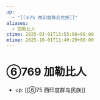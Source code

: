 ```yaml
---
up:
  - "[[⑥75 西印度群岛民族]]"
aliases:
  - 加勒比人
ctime: 2025-03-01T13:55:06+08:00
mtime: 2025-10-01T11:40:29+08:00
---
```


# ⑥769 加勒比人

- up: [[⑥75 西印度群岛民族]]
